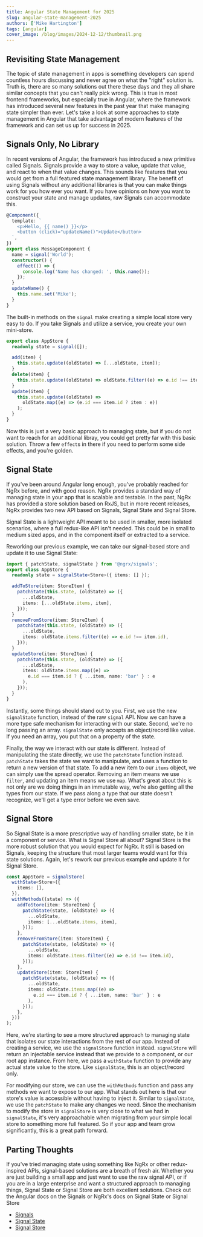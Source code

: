 ```yaml
---
title: Angular State Management for 2025
slug: angular-state-management-2025
authors: ['Mike Hartington']
tags: [angular]
cover_image: /blog/images/2024-12-12/thumbnail.png
---
```


## Revisiting State Management

The topic of state management in apps is something developers can spend countless hours discussing and never agree on what the "right" solution is. Truth is, there are so many solutions out there these days and they all share similar concepts that you can't really pick wrong. This is true in most frontend frameworks, but especially true in Angular, where the framework has introduced several new features in the past year that make managing state simpler than ever. Let's take a look at some approaches to state management in Angular that take advantage of modern features of the framework and can set us up for success in 2025.

## Signals Only, No Library

In recent versions of Angular, the framework has introduced a new primitive called Signals. Signals provide a way to store a value, update that value, and react to when that value changes. This sounds like features that you would get from a full featured state management library. The benefit of using Signals without any additional libraries is that you can make things work for you how ever you want. If you have opinions on how you want to construct your state and manage updates, raw Signals can accommodate this.

```ts
@Component({
  template: `
    <p>Hello, {{ name() }}</p>
    <button (click)="updateName()">Update</button>
  `,
})
export class MessageComponent {
  name = signal('World');
  constructor() {
    effect(() => {
      console.log('Name has changed: ', this.name());
    });
  }
  updateName() {
    this.name.set('Mike');
  }
}
```

The built-in methods on the `signal` make creating a simple local store very easy to do. If you take Signals and utilize a service, you create your own mini-store.

```ts
export class AppStore {
  readonly state = signal([]);

  add(item) {
    this.state.update((oldState) => [...oldState, item]);
  }
  delete(item) {
    this.state.update((oldState) => oldState.filter((e) => e.id !== item.id));
  }
  update(item) {
    this.state.update((oldState) =>
      oldState.map((e) => (e.id === item.id ? item : e))
    );
  }
}
```

Now this is just a very basic approach to managing state, but if you do not want to reach for an additional libray, you could get pretty far with this basic solution. Throw a few `effect`s in there if you need to perform some side effects, and you're golden.

## Signal State

If you've been around Angular long enough, you've probably reached for NgRx before, and with good reason. NgRx provides a standard way of managing state in your app that is scalable and testable. In the past, NgRx has provided a store solution based on RxJS, but in more recent releases, NgRx provides two new API based on Signals, Signal State and Signal Store.

Signal State is a lightweight API meant to be used in smaller, more isolated scenarios, where a full redux-like API isn't needed. This could be in small to medium sized apps, and in the component itself or extracted to a service.

Reworking our previous example, we can take our signal-based store and update it to use Signal State:

```ts
import { patchState, signalState } from '@ngrx/signals';
export class AppStore {
  readonly state = signalState<Store>({ items: [] });

  addToStore(item: StoreItem) {
    patchState(this.state, (oldState) => ({
      ...oldState,
      items: [...oldState.items, item],
    }));
  }
  removeFromStore(item: StoreItem) {
    patchState(this.state, (oldState) => ({
      ...oldState,
      items: oldState.items.filter((e) => e.id !== item.id),
    }));
  }
  updateStore(item: StoreItem) {
    patchState(this.state, (oldState) => ({
      ...oldState,
      items: oldState.items.map((e) =>
        e.id === item.id ? { ...item, name: 'bar' } : e
      ),
    }));
  }
}
```

Instantly, some things should stand out to you. First, we use the new `signalState` function, instead of the raw `signal` API. Now we can have a more type safe mechanism for interacting with our state. Second, we're no long passing an array. `signalState` only accepts an object/record like value. If you need an array, you put that on a property of the state.

Finally, the way we interact with our state is different. Instead of manipulating the state directly, we use the `patchState` function instead. `patchState` takes the state we want to manipulate, and uses a function to return a new version of that state. To add a new item to our `items` object, we can simply use the spread operator. Removing an item means we use `filter`, and updating an item means we use `map`. What's great about this is not only are we doing things in an immutable way, we're also getting all the types from our state. If we pass along a type that our state doesn't recognize, we'll get a type error before we even save.

## Signal Store

So Signal State is a more prescriptive way of handling smaller state, be it in a component or service. What is Signal Store all about? Signal Store is the more robust solution that you would expect for NgRx. It still is based on Signals, keeping the structure that most larger teams would want for this state solutions. Again, let's rework our previous example and update it for Signal Store.

```ts
const AppStore = signalStore(
  withState<Store>({
    items: [],
  }),
  withMethods((state) => ({
    addToStore(item: StoreItem) {
      patchState(state, (oldState) => ({
        ...oldState,
        items: [...oldState.items, item],
      }));
    },
    removeFromStore(item: StoreItem) {
      patchState(state, (oldState) => ({
        ...oldState,
        items: oldState.items.filter((e) => e.id !== item.id),
      }));
    },
    updateStore(item: StoreItem) {
      patchState(state, (oldState) => ({
        ...oldState,
        items: oldState.items.map((e) =>
          e.id === item.id ? { ...item, name: 'bar' } : e
        ),
      }));
    },
  }))
);
```

Here, we're starting to see a more structured approach to managing state that isolates our state interactions from the rest of our app. Instead of creating a service, we use the `signalStore` function instead. `signalStore` will return an injectable service instead that we provide to a component, or our root app instance. From here, we pass a `withState` function to provide any actual state value to the store. Like `signalState`, this is an object/record only.

For modifying our store, we can use the `withMethods` function and pass any methods we want to expose to our app. What stands out here is that our store's value is accessible without having to inject it. Similar to `signalState`, we use the `patchState` to make any changes we need. Since the mechanism to modify the store in `signalStore` is very close to what we had in `signalState`, it's very approachable when migrating from your simple local store to something more full featured. So if your app and team grow significantly, this is a great path forward.

## Parting Thoughts

If you've tried managing state using something like NgRx or other redux-inspired APIs, signal-based solutions are a breath of fresh air. Whether you are just building a small app and just want to use the raw signal API, or if you are in a large enterprise and want a structured approach to managing things, Signal State or Signal Store are both excellent solutions. Check out the Angular docs on the Signals or NgRx's docs on Signal State or Signal Store

- [Signals](https://angular.dev/essentials/signals)
- [Signal State](https://ngrx.io/guide/signals/signal-state)
- [Signal Store](https://ngrx.io/guide/signals/signal-store)
